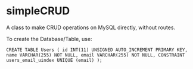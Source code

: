 # simpleCRUD
A class to make CRUD operations on MySQL directly, without routes.

To create the Database/Table, use:

``CREATE TABLE Users
(
    id INT(11) UNSIGNED AUTO_INCREMENT PRIMARY KEY,
    name VARCHAR(255) NOT NULL,
    email VARCHAR(255) NOT NULL,
    CONSTRAINT users_email_uindex UNIQUE (email)
);``

